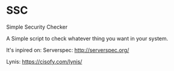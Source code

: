 # SSC
Simple Security Checker


A Simple script to check whatever thing you want in your system.

It's inpired on:
Serverspec: http://serverspec.org/

Lynis: https://cisofy.com/lynis/
